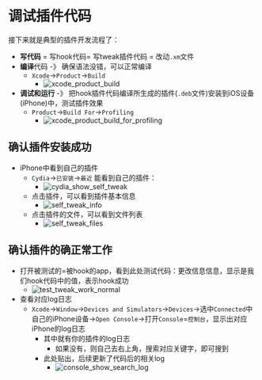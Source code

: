 # 调试插件代码

接下来就是典型的插件开发流程了：

* **写代码** = 写hook代码= 写tweak插件代码 = 改动`.xm`文件
* **编译**代码 -》 确保语法没错，可以正常编译
  * `Xcode`->`Product`->`Build`
    * ![xcode_product_build](../assets/img/xcode_product_build.jpg)
* **调试和运行** -》 把hook插件代码编译所生成的插件(`.deb`文件)安装到iOS设备(iPhone)中，测试插件效果
  * `Product`->`Build For`->`Profiling`
    * ![xcode_product_build_for_profiling](../assets/img/xcode_product_build_for_profiling.jpg)

## 确认插件安装成功

* iPhone中看到自己的插件
  * `Cydia`->`已安装`->`最近` 能看到自己的插件：
    * ![cydia_show_self_tweak](../assets/img/cydia_show_self_tweak.jpg)
  * 点击插件，可以看到插件基本信息
    * ![self_tweak_info](../assets/img/self_tweak_info.jpg)
  * 点击插件的文件，可以看到文件列表
    * ![self_tweak_files](../assets/img/self_tweak_files.jpg)

## 确认插件的确正常工作

* 打开被测试的=被hook的app，看到此处测试代码：更改信息信息，显示是我们hook代码中的值，表示hook成功
  * ![test_tweak_work_normal](../assets/img/test_tweak_work_normal.jpg)
* 查看对应log日志
  * `Xcode`->`Window`->`Devices and Simulators`->`Devices`->选中`Connected`中自己的iPhone设备->`Open Console`->打开`Console`=`控制台`，显示出对应iPhone的log日志
    * 其中就有你的插件的log日志
      * 如果没有，则自己去右上角，搜索对应关键字，即可搜到
    * 此处贴出，后续更新了代码后的相关log
      * ![console_show_search_log](../assets/img/console_show_search_log.jpg)
